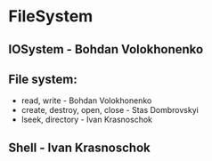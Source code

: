 # FileSystem
## IOSystem - Bohdan Volokhonenko
## File system:
   * read, write - Bohdan Volokhonenko
   * create, destroy, open, close - Stas Dombrovskyi
   * lseek, directory  -  Ivan Krasnoschok
## Shell - Ivan Krasnoschok
